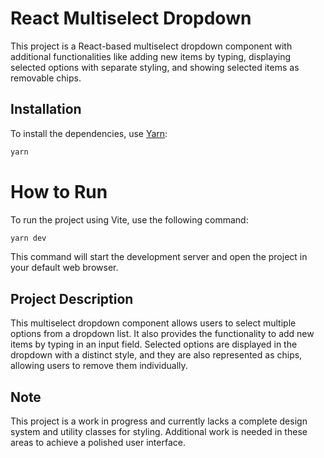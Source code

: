 # React Multiselect Dropdown

This project is a React-based multiselect dropdown component with additional functionalities like adding new items by
typing, displaying selected options with separate styling, and showing selected items as removable chips.

## Installation

To install the dependencies, use [Yarn](https://yarnpkg.com/):

```bash
yarn
```

# How to Run

To run the project using Vite, use the following command:

```bash
yarn dev
```

This command will start the development server and open the project in your default web browser.

## Project Description

This multiselect dropdown component allows users to select multiple options from a dropdown list. It also provides the
functionality to add new items by typing in an input field. Selected options are displayed in the dropdown with a
distinct style, and they are also represented as chips, allowing users to remove them individually.

## Note

This project is a work in progress and currently lacks a complete design system and utility classes for styling.
Additional work is needed in these areas to achieve a polished user interface.

